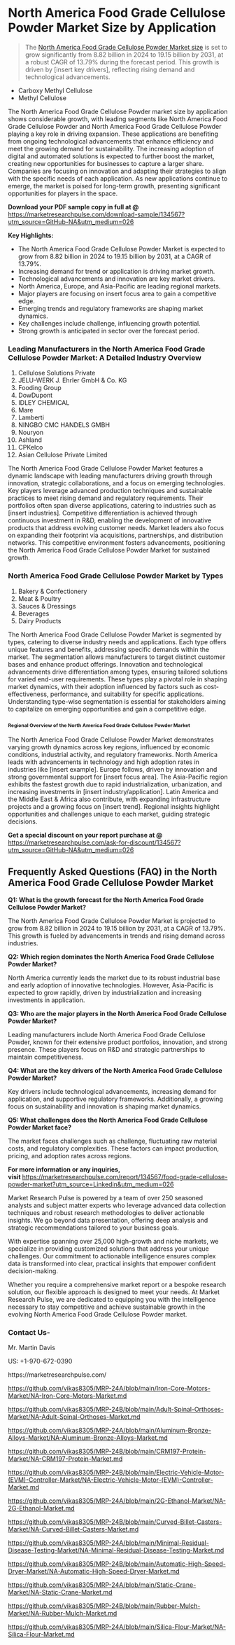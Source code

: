 <h1>North America Food Grade Cellulose Powder Market&nbsp;Size by Application</h1><blockquote><p>The <a href="https://marketresearchpulse.com/download-sample/134567?utm_source=GitHub-NA&amp;utm_medium=026">North America Food Grade Cellulose Powder Market size</a> is set to grow significantly from 8.82 billion in 2024 to 19.15 billion by 2031, at a robust CAGR of 13.79% during the forecast period. This growth is driven by [insert key drivers], reflecting rising demand and technological advancements.</p></blockquote><ul><li>Carboxy Methyl Cellulose <li> Methyl Cellulose</li></ul><p>The North America Food Grade Cellulose Powder market size by application shows considerable growth, with leading segments like North America Food Grade Cellulose Powder and North America Food Grade Cellulose Powder playing a key role in driving expansion. These applications are benefiting from ongoing technological advancements that enhance efficiency and meet the growing demand for sustainability. The increasing adoption of digital and automated solutions is expected to further boost the market, creating new opportunities for businesses to capture a larger share. Companies are focusing on innovation and adapting their strategies to align with the specific needs of each application. As new applications continue to emerge, the market is poised for long-term growth, presenting significant opportunities for players in the space.</p><p><strong>Download your PDF sample copy in full at @ </strong><a href="https://marketresearchpulse.com/download-sample/134567?utm_source=GitHub-NA&amp;utm_medium=026">https://marketresearchpulse.com/download-sample/134567?utm_source=GitHub-NA&amp;utm_medium=026</a></p><p><strong>Key Highlights: </strong></p><ul><li>The North America Food Grade Cellulose Powder Market is expected to grow from 8.82 billion in 2024 to 19.15 billion by 2031, at a CAGR of 13.79%.</li><li>Increasing demand for trend or application is driving market growth.</li><li>Technological advancements and innovation are key market drivers.</li><li>North America, Europe, and Asia-Pacific are leading regional markets.</li><li>Major players are focusing on insert focus area to gain a competitive edge.</li><li>Emerging trends and regulatory frameworks are shaping market dynamics.</li><li>Key challenges include challenge, influencing growth potential.</li><li>Strong growth is anticipated in sector over the forecast period.</li></ul><h3>Leading Manufacturers in the North America Food Grade Cellulose Powder Market: A Detailed Industry Overview</h3><ol><li>Cellulose Solutions Private</li><li>JELU-WERK J. Ehrler GmbH & Co. KG</li><li>Fooding Group</li><li>DowDupont</li><li>IDLEY CHEMICAL</li><li>Mare</li><li>Lamberti</li><li>NINGBO CMC HANDELS GMBH</li><li>Nouryon</li><li>Ashland</li><li>CPKelco</li><li>Asian Cellulose Private Limited</li></ol><div class="flex max-w-full flex-col flex-grow"><div class="min-h-8 text-message flex w-full flex-col items-end gap-2 whitespace-normal break-words [.text-message+&amp;]:mt-5" dir="auto" data-message-author-role="assistant" data-message-id="fd8432e4-4910-450d-b182-61b7bfb0a01f" data-message-model-slug="gpt-4o"><div class="flex w-full flex-col gap-1 empty:hidden first:pt-[3px]"><div class="markdown prose w-full break-words dark:prose-invert light"><p>The North America Food Grade Cellulose Powder Market features a dynamic landscape with leading manufacturers driving growth through innovation, strategic collaborations, and a focus on emerging technologies. Key players leverage advanced production techniques and sustainable practices to meet rising demand and regulatory requirements. Their portfolios often span diverse applications, catering to industries such as [insert industries]. Competitive differentiation is achieved through continuous investment in R&amp;D, enabling the development of innovative products that address evolving customer needs. Market leaders also focus on expanding their footprint via acquisitions, partnerships, and distribution networks. This competitive environment fosters advancements, positioning the North America Food Grade Cellulose Powder Market for sustained growth.</p></div></div></div></div><h3>North America Food Grade Cellulose Powder Market by Types</h3><ol><li>Bakery & Confectionery <li> Meat & Poultry <li> Sauces & Dressings <li> Beverages <li> Dairy Products</li></ol><div class="flex max-w-full flex-col flex-grow"><div class="min-h-8 text-message flex w-full flex-col items-end gap-2 whitespace-normal break-words [.text-message+&amp;]:mt-5" dir="auto" data-message-author-role="assistant" data-message-id="084470be-0bb7-4664-bddf-5156b4f41249" data-message-model-slug="gpt-4o-mini"><div class="flex w-full flex-col gap-1 empty:hidden first:pt-[3px]"><div class="markdown prose w-full break-words dark:prose-invert light"><p>The North America Food Grade Cellulose Powder Market is segmented by types, catering to diverse industry needs and applications. Each type offers unique features and benefits, addressing specific demands within the market. The segmentation allows manufacturers to target distinct customer bases and enhance product offerings. Innovation and technological advancements drive differentiation among types, ensuring tailored solutions for varied end-user requirements. These types play a pivotal role in shaping market dynamics, with their adoption influenced by factors such as cost-effectiveness, performance, and suitability for specific applications. Understanding type-wise segmentation is essential for stakeholders aiming to capitalize on emerging opportunities and gain a competitive edge.</p></div></div></div></div><h3><span style="font-size: 11px;">Regional Overview of the North America Food Grade Cellulose Powder Market</span></h3><div class="flex max-w-full flex-col flex-grow"><div class="min-h-8 text-message flex w-full flex-col items-end gap-2 whitespace-normal break-words [.text-message+&amp;]:mt-5" dir="auto" data-message-author-role="assistant" data-message-id="e9038762-ce64-4e30-91c9-9bd413514231" data-message-model-slug="gpt-4o-mini"><div class="flex w-full flex-col gap-1 empty:hidden first:pt-[3px]"><div class="markdown prose w-full break-words dark:prose-invert light"><p>The North America Food Grade Cellulose Powder Market demonstrates varying growth dynamics across key regions, influenced by economic conditions, industrial activity, and regulatory frameworks. North America leads with advancements in technology and high adoption rates in industries like [insert example]. Europe follows, driven by innovation and strong governmental support for [insert focus area]. The Asia-Pacific region exhibits the fastest growth due to rapid industrialization, urbanization, and increasing investments in [insert industry/application]. Latin America and the Middle East &amp; Africa also contribute, with expanding infrastructure projects and a growing focus on [insert trend]. Regional insights highlight opportunities and challenges unique to each market, guiding strategic decisions.</p></div></div></div></div><p><strong>Get a special discount on your report purchase at @ </strong><a href="https://marketresearchpulse.com/ask-for-discount/134567?utm_source=GitHub-NA&amp;utm_medium=026">https://marketresearchpulse.com/ask-for-discount/134567?utm_source=GitHub-NA&amp;utm_medium=026</a></p><h2>Frequently Asked Questions (FAQ) in the North America Food Grade Cellulose Powder Market</h2><p><strong>Q1: What is the growth forecast for the North America Food Grade Cellulose Powder Market?</strong></p><p>The North America Food Grade Cellulose Powder Market is projected to grow from 8.82 billion in 2024 to 19.15 billion by 2031, at a CAGR of 13.79%. This growth is fueled by advancements in trends and rising demand across industries.</p><p><strong>Q2: Which region dominates the North America Food Grade Cellulose Powder Market?</strong></p><p>North America currently leads the market due to its robust industrial base and early adoption of innovative technologies. However, Asia-Pacific is expected to grow rapidly, driven by industrialization and increasing investments in application.</p><p><strong>Q3: Who are the major players in the North America Food Grade Cellulose Powder Market?</strong></p><p>Leading manufacturers include North America Food Grade Cellulose Powder, known for their extensive product portfolios, innovation, and strong presence. These players focus on R&amp;D and strategic partnerships to maintain competitiveness.</p><p><strong>Q4: What are the key drivers of the North America Food Grade Cellulose Powder Market?</strong></p><p>Key drivers include technological advancements, increasing demand for application, and supportive regulatory frameworks. Additionally, a growing focus on sustainability and innovation is shaping market dynamics.</p><p><strong>Q5: What challenges does the North America Food Grade Cellulose Powder Market face?</strong></p><p>The market faces challenges such as challenge, fluctuating raw material costs, and regulatory complexities. These factors can impact production, pricing, and adoption rates across regions.</p><p><strong>For more information or any inquiries, visit&nbsp;</strong><a href="https://marketresearchpulse.com/report/134567/food-grade-cellulose-powder-market?utm_source=Linkedin&utm_medium=026">https://marketresearchpulse.com/report/134567/food-grade-cellulose-powder-market?utm_source=Linkedin&utm_medium=026</a></p><p>Market Research Pulse is powered by a team of over 250 seasoned analysts and subject matter experts who leverage advanced data collection techniques and robust research methodologies to deliver actionable insights. We go beyond data presentation, offering deep analysis and strategic recommendations tailored to your business goals.</p><p>With expertise spanning over 25,000 high-growth and niche markets, we specialize in providing customized solutions that address your unique challenges. Our commitment to actionable intelligence ensures complex data is transformed into clear, practical insights that empower confident decision-making.</p><p>Whether you require a comprehensive market report or a bespoke research solution, our flexible approach is designed to meet your needs. At Market Research Pulse, we are dedicated to equipping you with the intelligence necessary to stay competitive and achieve sustainable growth in the evolving North America Food Grade Cellulose Powder market.</p><h3><strong>Contact Us-</strong></h3><p>Mr. Martin Davis</p><p>US: +1-970-672-0390</p><p>https://marketresearchpulse.com/</p><p><a href="https://github.com/vikas8305/MRP-24A/blob/main/Iron-Core-Motors-Market/NA-Iron-Core-Motors-Market.md">https://github.com/vikas8305/MRP-24A/blob/main/Iron-Core-Motors-Market/NA-Iron-Core-Motors-Market.md</a></p><p><a href="https://github.com/vikas8305/MRP-24B/blob/main/Adult-Spinal-Orthoses-Market/NA-Adult-Spinal-Orthoses-Market.md">https://github.com/vikas8305/MRP-24B/blob/main/Adult-Spinal-Orthoses-Market/NA-Adult-Spinal-Orthoses-Market.md</a></p><p><a href="https://github.com/vikas8305/MRP-24A/blob/main/Aluminum-Bronze-Alloys-Market/NA-Aluminum-Bronze-Alloys-Market.md">https://github.com/vikas8305/MRP-24A/blob/main/Aluminum-Bronze-Alloys-Market/NA-Aluminum-Bronze-Alloys-Market.md</a></p><p><a href="https://github.com/vikas8305/MRP-24B/blob/main/CRM197-Protein-Market/NA-CRM197-Protein-Market.md">https://github.com/vikas8305/MRP-24B/blob/main/CRM197-Protein-Market/NA-CRM197-Protein-Market.md</a></p><p><a href="https://github.com/vikas8305/MRP-24B/blob/main/Electric-Vehicle-Motor-(EVM)-Controller-Market/NA-Electric-Vehicle-Motor-(EVM)-Controller-Market.md">https://github.com/vikas8305/MRP-24B/blob/main/Electric-Vehicle-Motor-(EVM)-Controller-Market/NA-Electric-Vehicle-Motor-(EVM)-Controller-Market.md</a></p><p><a href="https://github.com/vikas8305/MRP-24A/blob/main/2G-Ethanol-Market/NA-2G-Ethanol-Market.md">https://github.com/vikas8305/MRP-24A/blob/main/2G-Ethanol-Market/NA-2G-Ethanol-Market.md</a></p><p><a href="https://github.com/vikas8305/MRP-24B/blob/main/Curved-Billet-Casters-Market/NA-Curved-Billet-Casters-Market.md">https://github.com/vikas8305/MRP-24B/blob/main/Curved-Billet-Casters-Market/NA-Curved-Billet-Casters-Market.md</a></p><p><a href="https://github.com/vikas8305/MRP-24A/blob/main/Minimal-Residual-Disease-Testing-Market/NA-Minimal-Residual-Disease-Testing-Market.md">https://github.com/vikas8305/MRP-24A/blob/main/Minimal-Residual-Disease-Testing-Market/NA-Minimal-Residual-Disease-Testing-Market.md</a></p><p><a href="https://github.com/vikas8305/MRP-24B/blob/main/Automatic-High-Speed-Dryer-Market/NA-Automatic-High-Speed-Dryer-Market.md">https://github.com/vikas8305/MRP-24B/blob/main/Automatic-High-Speed-Dryer-Market/NA-Automatic-High-Speed-Dryer-Market.md</a></p><p><a href="https://github.com/vikas8305/MRP-24A/blob/main/Static-Crane-Market/NA-Static-Crane-Market.md">https://github.com/vikas8305/MRP-24A/blob/main/Static-Crane-Market/NA-Static-Crane-Market.md</a></p><p><a href="https://github.com/vikas8305/MRP-24B/blob/main/Rubber-Mulch-Market/NA-Rubber-Mulch-Market.md">https://github.com/vikas8305/MRP-24B/blob/main/Rubber-Mulch-Market/NA-Rubber-Mulch-Market.md</a></p><p><a href="https://github.com/vikas8305/MRP-24A/blob/main/Silica-Flour-Market/NA-Silica-Flour-Market.md">https://github.com/vikas8305/MRP-24A/blob/main/Silica-Flour-Market/NA-Silica-Flour-Market.md</a></p>
